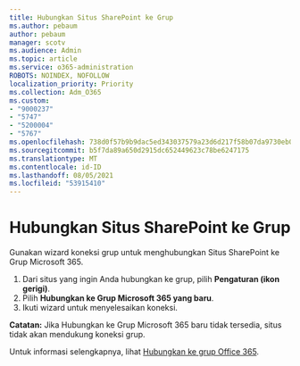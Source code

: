 ```yaml
---
title: Hubungkan Situs SharePoint ke Grup
ms.author: pebaum
author: pebaum
manager: scotv
ms.audience: Admin
ms.topic: article
ms.service: o365-administration
ROBOTS: NOINDEX, NOFOLLOW
localization_priority: Priority
ms.collection: Adm_O365
ms.custom:
- "9000237"
- "5747"
- "5200004"
- "5767"
ms.openlocfilehash: 738d0f57b9b9dac5ed343037579a23d6d217f58b07da9730eb0bd08bc78c25e6
ms.sourcegitcommit: b5f7da89a650d2915dc652449623c78be6247175
ms.translationtype: MT
ms.contentlocale: id-ID
ms.lasthandoff: 08/05/2021
ms.locfileid: "53915410"
---
```

# <a name="connect-a-sharepoint-site-to-a-group"></a>Hubungkan Situs SharePoint ke Grup

Gunakan wizard koneksi grup untuk menghubungkan Situs SharePoint ke Grup Microsoft 365.

1. Dari situs yang ingin Anda hubungkan ke grup, pilih **Pengaturan (ikon gerigi)**.
2. Pilih **Hubungkan ke Grup Microsoft 365 yang baru**.
3. Ikuti wizard untuk menyelesaikan koneksi.

**Catatan:**  Jika Hubungkan ke Grup Microsoft 365 baru tidak tersedia, situs tidak akan mendukung koneksi grup.

Untuk informasi selengkapnya, lihat [Hubungkan ke grup Office 365](https://docs.microsoft.com/sharepoint/dev/transform/modernize-connect-to-office365-group).
